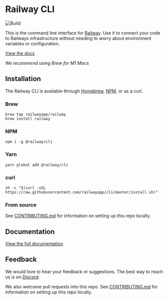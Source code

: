 # Railway CLI

![Build](https://github.com/railwayapp/cli/workflows/Build/badge.svg)

This is the command line interface for [Railway](https://railway.app). Use it to connect your code to Railways infrastructure without needing to worry about environment variables or configuration.

[View the docs](https://docs.railway.app/cli)

*We recommend using Brew for M1 Macs*

## Installation

The Railway CLI is available through [Homebrew](https://brew.sh/), [NPM](https://www.npmjs.com/package/@railway/cli), or as a curl.

### Brew

```shell
brew tap railwayapp/railway
brew install railway
```

### NPM

```shell
npm i -g @railway/cli
```

### Yarn

```shell
yarn global add @railway/cli
```

### curl

```shell
sh -c "$(curl -sSL https://raw.githubusercontent.com/railwayapp/cli/master/install.sh)"
```

### From source
See [CONTRIBUTING.md](https://github.com/railwayapp/cli/blob/master/CONTRIBUTING.md) for information on setting up this repo locally.

## Documentation

[View the full documentation](https://docs.railway.app)

## Feedback

We would love to hear your feedback or suggestions. The best way to reach us is on [Discord](https://discord.gg/xAm2w6g).

We also welcome pull requests into this repo. See [CONTRIBUTING.md](https://github.com/railwayapp/cli/blob/master/CONTRIBUTING.md) for information on setting up this repo locally.
